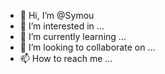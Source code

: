 - 👋 Hi, I’m @Symou
- 👀 I’m interested in ...
- 🌱 I’m currently learning ...
- 💞️ I’m looking to collaborate on ...
- 📫 How to reach me ...

<!---
Symou/Symou is a ✨ special ✨ repository because its `README.md` (this file) appears on your GitHub profile.
You can click the Preview link to take a look at your changes.
--->
